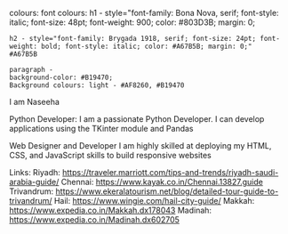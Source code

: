 colours: 
    font colours:
    h1 - style="font-family: Bona Nova, serif; font-style: italic; font-size: 48pt; font-weight: 900; color: #803D3B; margin: 0;
   
    h2 - style="font-family: Brygada 1918, serif; font-size: 24pt; font-weight: bold; font-style: italic; color: #A67B5B; margin: 0;"
    #A67B5B
    
    paragraph - 
    background-color: #B19470;
    Background colours: light - #AF8260, #B19470
    
I am Naseeha

Python Developer:
I am a passionate Python Developer. I can develop applications using the TKinter module and Pandas

Web Designer and Developer
I am highly skilled at deploying my HTML, CSS, and JavaScript skills to build responsive websites

Links:
Riyadh: https://traveler.marriott.com/tips-and-trends/riyadh-saudi-arabia-guide/
Chennai: https://www.kayak.co.in/Chennai.13827.guide
Trivandrum: https://www.ekeralatourism.net/blog/detailed-tour-guide-to-trivandrum/
Hail: https://www.wingie.com/hail-city-guide/
Makkah: https://www.expedia.co.in/Makkah.dx178043
Madinah: https://www.expedia.co.in/Madinah.dx602705 



